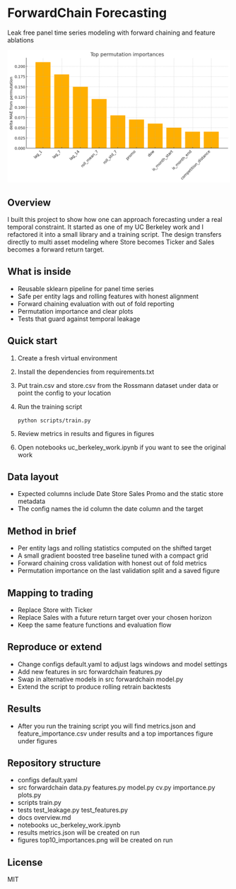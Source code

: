 # ForwardChain Forecasting
Leak free panel time series modeling with forward chaining and feature ablations

![Permutation importance preview](figures/top10_importances.png)

## Overview
I built this project to show how one can approach forecasting under a real temporal constraint. It started as one of my UC Berkeley work and I refactored it into a small library and a training script. The design transfers directly to multi asset modeling where Store becomes Ticker and Sales becomes a forward return target.

## What is inside
* Reusable sklearn pipeline for panel time series
* Safe per entity lags and rolling features with honest alignment
* Forward chaining evaluation with out of fold reporting
* Permutation importance and clear plots
* Tests that guard against temporal leakage

## Quick start
1. Create a fresh virtual environment
2. Install the dependencies from requirements.txt
3. Put train.csv and store.csv from the Rossmann dataset under data or point the config to your location
4. Run the training script
   
   ```
   python scripts/train.py
   ```
5. Review metrics in results and figures in figures
6. Open notebooks uc_berkeley_work.ipynb if you want to see the original work

## Data layout
* Expected columns include Date Store Sales Promo and the static store metadata
* The config names the id column the date column and the target

## Method in brief
* Per entity lags and rolling statistics computed on the shifted target
* A small gradient boosted tree baseline tuned with a compact grid
* Forward chaining cross validation with honest out of fold metrics
* Permutation importance on the last validation split and a saved figure

## Mapping to trading
* Replace Store with Ticker
* Replace Sales with a future return target over your chosen horizon
* Keep the same feature functions and evaluation flow

## Reproduce or extend
* Change configs default.yaml to adjust lags windows and model settings
* Add new features in src forwardchain features.py
* Swap in alternative models in src forwardchain model.py
* Extend the script to produce rolling retrain backtests

## Results
* After you run the training script you will find metrics.json and feature_importance.csv under results and a top importances figure under figures

## Repository structure
* configs default.yaml
* src forwardchain data.py features.py model.py cv.py importance.py plots.py
* scripts train.py
* tests test_leakage.py test_features.py
* docs overview.md
* notebooks uc_berkeley_work.ipynb
* results metrics.json will be created on run
* figures top10_importances.png will be created on run

## License
MIT

